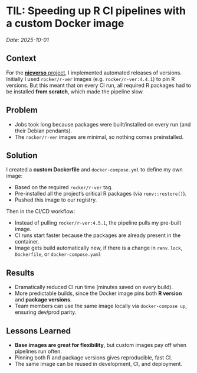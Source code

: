 # TIL: Speeding up R CI pipelines with a custom Docker image
_Date: 2025-10-01_

## Context
For the [**nicverso** project](../../../notes/case-studies/2025-09-14-nicverso-ci-overhaul.md), I implemented automated releases of versions. Initially I used `rocker/r-ver` images (e.g. `rocker/r-ver:4.4.1`) to pin R versions. But this meant that on every CI run, all required R packages had to be installed **from scratch**, which made the pipeline slow.

## Problem
- Jobs took long because packages were built/installed on every run (and their Debian pendants).  
- The `rocker/r-ver` images are minimal, so nothing comes preinstalled.

## Solution
I created a **custom Dockerfile** and `docker-compose.yml` to define my own image:  
- Based on the required `rocker/r-ver` tag.  
- Pre-installed all the project’s critical R packages (via `renv::restore()`).  
- Pushed this image to our registry.  

Then in the CI/CD workflow:  
- Instead of pulling `rocker/r-ver:4.5.1`, the pipeline pulls my pre-built image.  
- CI runs start faster because the packages are already present in the container.
- Image gets build automatically new, if there is a change in `renv.lock`, `Dockerfile`, or `docker-compose.yaml`

## Results
- Dramatically reduced CI run time (minutes saved on every build).  
- More predictable builds, since the Docker image pins both **R version** and **package versions**.  
- Team members can use the same image locally via `docker-compose up`, ensuring dev/prod parity.

## Lessons Learned
- **Base images are great for flexibility**, but custom images pay off when pipelines run often.  
- Pinning both R and package versions gives reproducible, fast CI.  
- The same image can be reused in development, CI, and deployment.
